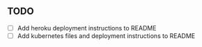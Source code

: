 ## TODO

- [ ] Add heroku deployment instructions to README
- [ ] Add kubernetes files and deployment instructions to README